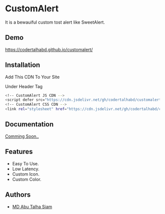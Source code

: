 
#  CustomAlert

It is a bewauiful custom tost alert like SweetAlert.


## Demo

https://codertalhabd.github.io/customalert/


## Installation

Add This CDN To Your Site

Under Header Tag

```bash
<!-- CustomAlert JS CDN -->
<script defer src="https://cdn.jsdelivr.net/gh/codertalhabd/customalert@1.1.0/customalert.js"></script>
<!-- CustomAlert CSS CDN -->
<link rel="stylesheet" href="https://cdn.jsdelivr.net/gh/codertalhabd/customalert@1.1.0/customalert.css">
```
    
## Documentation

[Comming Soon..](https://linktodocumentation)


## Features

- Easy To Use.
- Low Latency.
- Custom Icon.
- Custom Color.


## Authors

- [MD Abu Talha Siam](https://www.github.com/Codertalhabd)

